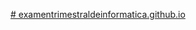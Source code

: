[# examentrimestraldeinformatica.github.io](https://anavictoria10101010.github.io/examentrimestraldeinformatica.github.io/)
